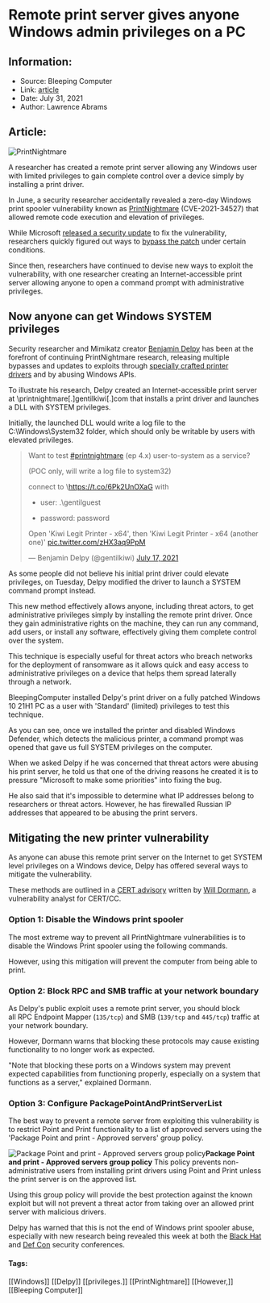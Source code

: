 # Remote print server gives anyone Windows admin privileges on a PC
### 

## Information:
+ Source: Bleeping Computer
+ Link: [article](https://www.bleepingcomputer.com/news/microsoft/remote-print-server-gives-anyone-windows-admin-privileges-on-a-pc/)
+ Date: July 31, 2021
+ Author: Lawrence Abrams


## Article:
![PrintNightmare](https://www.bleepstatic.com/content/hl-images/2021/06/30/Printer.jpg)


A researcher has created a remote print server allowing any Windows user with limited privileges to gain complete control over a device simply by installing a print driver.


In June, a security researcher accidentally revealed a zero-day Windows print spooler vulnerability known as [PrintNightmare](https://www.bleepingcomputer.com/news/security/public-windows-printnightmare-0-day-exploit-allows-domain-takeover/) (CVE-2021-34527) that allowed remote code execution and elevation of privileges.


While Microsoft [released a security update](https://www.bleepingcomputer.com/news/security/microsoft-pushes-emergency-update-for-windows-printnightmare-zero-day/) to fix the vulnerability, researchers quickly figured out ways to [bypass the patch](https://www.bleepingcomputer.com/news/microsoft/microsofts-incomplete-printnightmare-patch-fails-to-fix-vulnerability/) under certain conditions.


Since then, researchers have continued to devise new ways to exploit the vulnerability, with one researcher creating an Internet-accessible print server allowing anyone to open a command prompt with administrative privileges.


Now anyone can get Windows SYSTEM privileges
--------------------------------------------


Security researcher and Mimikatz creator [Benjamin Delpy](https://twitter.com/gentilkiwi) has been at the forefront of continuing PrintNightmare research, releasing multiple bypasses and updates to exploits through [specially crafted printer drivers](https://www.bleepingcomputer.com/news/microsoft/windows-print-nightmare-continues-with-malicious-driver-packages/) and by abusing Windows APIs.


To illustrate his research, Delpy created an Internet-accessible print server at \\printnightmare[.]gentilkiwi[.]com that installs a print driver and launches a DLL with SYSTEM privileges.


Initially, the launched DLL would write a log file to the C:\Windows\System32 folder, which should only be writable by users with elevated privileges.




> 
> Want to test [#printnightmare](https://twitter.com/hashtag/printnightmare?src=hash&ref_src=twsrc%5Etfw) (ep 4.x) user-to-system as a service?  
> 
> (POC only, will write a log file to system32)  
>   
> 
> connect to \\<https://t.co/6Pk2UnOXaG> with  
> 
> - user: .\gentilguest  
> 
> - password: password  
>   
> 
> Open 'Kiwi Legit Printer - x64', then 'Kiwi Legit Printer - x64 (another one)' [pic.twitter.com/zHX3aq9PpM](https://t.co/zHX3aq9PpM)
> 
> 
> — Benjamin Delpy (@gentilkiwi) [July 17, 2021](https://twitter.com/gentilkiwi/status/1416429860566847490?ref_src=twsrc%5Etfw)


As some people did not believe his initial print driver could elevate privileges, on Tuesday, Delpy modified the driver to launch a SYSTEM command prompt instead.


This new method effectively allows anyone, including threat actors, to get administrative privileges simply by installing the remote print driver. Once they gain administrative rights on the machine, they can run any command, add users, or install any software, effectively giving them complete control over the system.


This technique is especially useful for threat actors who breach networks for the deployment of ransomware as it allows quick and easy access to administrative privileges on a device that helps them spread laterally through a network.


BleepingComputer installed Delpy's print driver on a fully patched Windows 10 21H1 PC as a user with 'Standard' (limited) privileges to test this technique.


As you can see, once we installed the printer and disabled Windows Defender, which detects the malicious printer, a command prompt was opened that gave us full SYSTEM privileges on the computer.



When we asked Delpy if he was concerned that threat actors were abusing his print server, he told us that one of the driving reasons he created it is to pressure "Microsoft to make some priorities" into fixing the bug.


He also said that it's impossible to determine what IP addresses belong to researchers or threat actors. However, he has firewalled Russian IP addresses that appeared to be abusing the print servers.


Mitigating the new printer vulnerability
----------------------------------------


As anyone can abuse this remote print server on the Internet to get SYSTEM level privileges on a Windows device, Delpy has offered several ways to mitigate the vulnerability.


These methods are outlined in a [CERT advisory](https://www.kb.cert.org/vuls/id/383432) written by [Will Dormann](https://twitter.com/wdormann), a vulnerability analyst for CERT/CC.


### Option 1: Disable the Windows print spooler


The most extreme way to prevent all PrintNightmare vulnerabilities is to disable the Windows Print spooler using the following commands.


However, using this mitigation will prevent the computer from being able to print.


### Option 2: Block RPC and SMB traffic at your network boundary


As Delpy's public exploit uses a remote print server, you should block all RPC Endpoint Mapper (`135/tcp`) and SMB (`139/tcp` and `445/tcp`) traffic at your network boundary.


However, Dormann warns that blocking these protocols may cause existing functionality to no longer work as expected.


"Note that blocking these ports on a Windows system may prevent expected capabilities from functioning properly, especially on a system that functions as a server," explained Dormann.


### Option 3: Configure PackagePointAndPrintServerList


The best way to prevent a remote server from exploiting this vulnerability is to restrict Point and Print functionality to a list of approved servers using the 'Package Point and print - Approved servers' group policy.



![Package Point and print - Approved servers group policy](https://www.bleepstatic.com/images/news/Microsoft/vulnerabilities/p/print-spooler-queue-specific/approved-servers-policyt.jpg)**Package Point and print - Approved servers group policy**
This policy prevents non-administrative users from installing print drivers using Point and Print unless the print server is on the approved list. 


Using this group policy will provide the best protection against the known exploit but will not prevent a threat actor from taking over an allowed print server with malicious drivers.


Delpy has warned that this is not the end of Windows print spooler abuse, especially with new research being revealed this week at both the [Black Hat](https://www.blackhat.com/us-21/briefings/schedule/index.html#diving-into-spooler-discovering-lpe-and-rce-vulnerabilities-in-windows-printer-23315) and [Def Con](https://defcon.org/html/defcon-29/dc-29-speakers.html#baines) security conferences.




#### Tags:
[[Windows]] [[Delpy]] [[privileges.]] [[PrintNightmare]] [[However,]] [[Bleeping Computer]]
